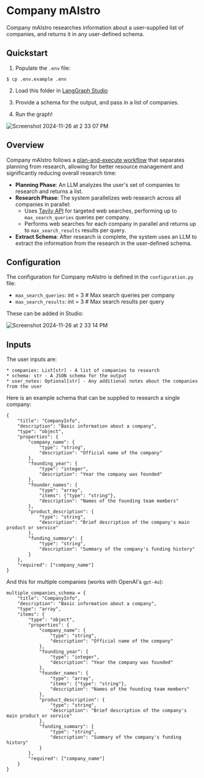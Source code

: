 # Company mAIstro

Company mAIstro researches information about a user-supplied list of companies, and returns it in any user-defined schema.

## Quickstart

1. Populate the `.env` file: 
```
$ cp .env.example .env
```

2. Load this folder in [LangGraph Studio](https://github.com/langchain-ai/langgraph-studio?tab=readme-ov-file#download) 

3. Provide a schema for the output, and pass in a list of companies. 

4. Run the graph!

![Screenshot 2024-11-26 at 2 33 07 PM](https://github.com/user-attachments/assets/7b52ac0a-fe4a-414c-8936-9a2d8abaea46)


## Overview

 Company mAIstro follows a [plan-and-execute workflow](https://github.com/assafelovic/gpt-researcher) that separates planning from research, allowing for better resource management and significantly reducing overall research time:

   - **Planning Phase**: An LLM analyzes the user's set of companies to research and returns a list. 
   - **Research Phase**: The system parallelizes web research across all companies in parallel:
     - Uses [Tavily API](https://tavily.com/) for targeted web searches, performing up to `max_search_queries` queries per company.
     - Performs web searches for each company in parallel and returns up to `max_search_results` results per query.
   - **Extract Schema**: After research is complete, the system uses an LLM to extract the information from the research in the user-defined schema.

## Configuration

The configuration for Company mAIstro is defined in the `configuration.py` file: 
* `max_search_queries`: int = 3 # Max search queries per company
* `max_search_results`: int = 3 # Max search results per query

These can be added in Studio:

![Screenshot 2024-11-26 at 2 33 14 PM](https://github.com/user-attachments/assets/305cf2ad-a664-4cb6-99e5-e86bd024b065)

## Inputs 

The user inputs are: 

```
* companies: List[str] - A list of companies to research
* schema: str - A JSON schema for the output
* user_notes: Optional[str] - Any additional notes about the companies from the user
```

Here is an example schema that can be supplied to research a single company:  

```
{
    "title": "CompanyInfo",
    "description": "Basic information about a company",
    "type": "object",
    "properties": {
        "company_name": {
            "type": "string",
            "description": "Official name of the company"
        },
        "founding_year": {
            "type": "integer",
            "description": "Year the company was founded"
        },
        "founder_names": {
            "type": "array",
            "items": {"type": "string"},
            "description": "Names of the founding team members"
        },
        "product_description": {
            "type": "string",
            "description": "Brief description of the company's main product or service"
        },
        "funding_summary": {
            "type": "string",
            "description": "Summary of the company's funding history"
        }
    },
    "required": ["company_name"]
}
```

And this for multiple companies (works with OpenAI's `gpt-4o`):

```
multiple_companies_schema = {
    "title": "CompanyInfo",
    "description": "Basic information about a company",
    "type": "array",
    "items": {
        "type": "object",
        "properties": {
            "company_name": {
                "type": "string",
                "description": "Official name of the company"
            },
            "founding_year": {
                "type": "integer",
                "description": "Year the company was founded"
            },
            "founder_names": {
                "type": "array",
                "items": {"type": "string"},
                "description": "Names of the founding team members"
            },
            "product_description": {
                "type": "string",
                "description": "Brief description of the company's main product or service"
            },
            "funding_summary": {
                "type": "string",
                "description": "Summary of the company's funding history"
            }
        },
        "required": ["company_name"]
    }
}
```
